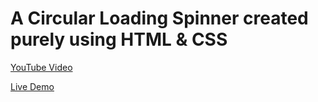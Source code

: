 <h1>A Circular Loading Spinner created purely using HTML &amp; CSS</h1>

<p>
    <a href="https://youtu.be/2w3eP_RropQ" target="_blank" title="Watch The Video">YouTube Video</a>
</p>
<p>
    <a href="https://programming-th-world.github.io/Circular-Loading-Spinner-HTML-CSS/" target="_blank" title="Checkout Live">Live Demo</a>
</p>
